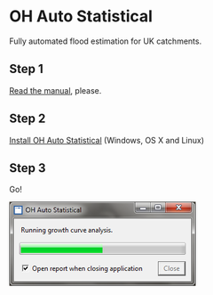 OH Auto Statistical
===================

Fully automated flood estimation for UK catchments.

Step 1
------

[Read the manual](http://docs.open-hydrology.org/projects/oh-auto-statistical), please.

Step 2
------

[Install OH Auto Statistical](https://github.com/OpenHydrology/OH-Auto-Statistical/releases/latest) (Windows, OS X and
Linux)

Step 3
------

Go!

![Screenshot of OH Auto Statistical](docs/source/_static/run-analysis.png "FEH statistical analysis in OH Auto Statistical")
